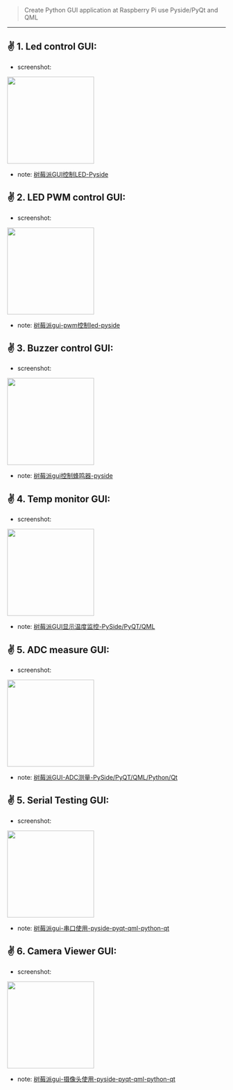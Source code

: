 >  Create Python GUI application at Raspberry Pi use Pyside/PyQt and QML

---



##  :v:  1. Led control GUI:

- screenshot:  

 <img src="http://makerinchina.cn/wp-content/uploads/2021/08/image-20210731234046176.png" width="200" height="200" />

- note: [树莓派GUI控制LED-Pyside](https://makerinchina.cn/%e6%a0%91%e8%8e%93%e6%b4%begui%e6%8e%a7%e5%88%b6led-pyside/)



## :v:  2. LED PWM control GUI:

- screenshot:

 <img src="http://makerinchina.cn/wp-content/uploads/2021/08/image-20210805224033787.png" width="200" height="200" />

- note: [树莓派gui-pwm控制led-pyside](https://makerinchina.cn/%e6%a0%91%e8%8e%93%e6%b4%begui-pwm%e6%8e%a7%e5%88%b6led-pyside/)


## :v:  3. Buzzer control GUI:

- screenshot:

 <img src="http://makerinchina.cn/wp-content/uploads/2021/08/image-20210811233134669.png" width="200" height="200" />

- note: [树莓派gui控制蜂鸣器-pyside](https://makerinchina.cn/%e6%a0%91%e8%8e%93%e6%b4%begui%e6%8e%a7%e5%88%b6%e8%9c%82%e9%b8%a3%e5%99%a8-pyside/)


## :v:  4. Temp monitor GUI:

- screenshot: 

 <img src="http://makerinchina.cn/wp-content/uploads/2021/08/2021-08-28_230124.png" width="200" height="200" />

- note: [树莓派GUI显示温度监控-PySide/PyQT/QML](https://makerinchina.cn/%e6%a0%91%e8%8e%93%e6%b4%begui%e6%98%be%e7%a4%ba%e6%b8%a9%e5%ba%a6%e7%9b%91%e6%8e%a7-pyside-pyqt-qml/)

## :v:  5. ADC measure GUI:

- screenshot: 

 <img src="http://makerinchina.cn/wp-content/uploads/2021/09/image-20210905204223070.png" width="200" height="200" />

- note: [树莓派GUI-ADC测量-PySide/PyQT/QML/Python/Qt](https://makerinchina.cn/%e6%a0%91%e8%8e%93%e6%b4%begui-adc%e6%b5%8b%e9%87%8f-pyside-pyqt-qml-python-qt/)



## :v: 5. Serial Testing GUI:

- screenshot: 

 <img src="http://makerinchina.cn/wp-content/uploads/2021/09/image-20210912175719496.png" width="200" height="200" />

- note: [树莓派gui-串口使用-pyside-pyqt-qml-python-qt](https://makerinchina.cn/%e6%a0%91%e8%8e%93%e6%b4%begui-%e4%b8%b2%e5%8f%a3%e4%bd%bf%e7%94%a8-pyside-pyqt-qml-python-qt/)



## :v: 6. Camera Viewer GUI:

- screenshot: 

 <img src="http://makerinchina.cn/wp-content/uploads/2021/09/image-20210921172746276.png" width="200" height="200" />

- note: [树莓派gui-摄像头使用-pyside-pyqt-qml-python-qt](https://makerinchina.cn/%e6%a0%91%e8%8e%93%e6%b4%begui-%e6%91%84%e5%83%8f%e5%a4%b4%e4%bd%bf%e7%94%a8-pyside-pyqt-qml-python-qt/)

 
